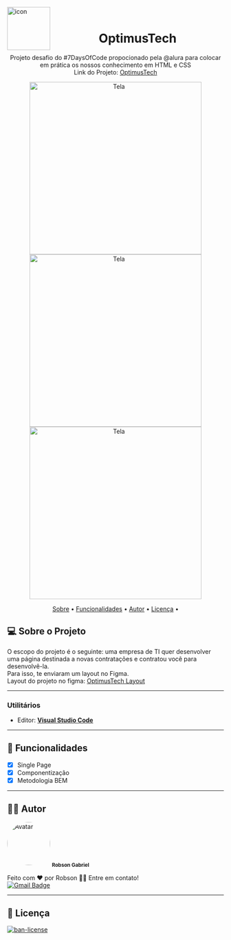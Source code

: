 <img alt="icon" title="#icon" src="https://i.imgur.com/O14s0Df.png" width="100px" align = "left"> <br>
<h1 align="center"> OptimusTech </h1>

<p align="center"> Projeto desafio do #7DaysOfCode propocionado pela @alura para colocar em prática os nossos conhecimento em HTML e CSS
  <br/>
  Link do Projeto: <a href="https://robsongdev.github.io/optimustech/" >OptimusTech</a>
</p>


<p align="center">
 <img alt="Tela" title="#Tela" src="https://i.imgur.com/95DjrpT.png" width="400px">

 <img alt="Tela" title="#Tela" src="https://i.imgur.com/3Jq6UJD.png" width="400px">
	
 <img alt="Tela" title="#Tela" src="https://i.imgur.com/wTGTtiP.png" width="400px">
</p>



<p align="center">
  <a href="#-sobre-o-projeto">Sobre</a> •
  <a href="#-funcionalidades">Funcionalidades</a> •
  <a href="#-autor">Autor</a> •
  <a href="#-licença">Licença</a> •
  
</p>


## 💻 Sobre o Projeto

  O escopo do projeto é o seguinte: uma empresa de TI quer desenvolver uma página destinada a novas contratações e contratou você para desenvolvê-la.<br>
  Para isso, te enviaram um layout no Figma.<br>
  Layout do projeto no figma: <a href="https://www.figma.com/file/mm3MLozvUDGhDRTxSLlGL5/7daysOfCode-HTML-CSS">OptimusTech Layout</a>
  
  
---

### **Utilitários**

-   Editor:  **[Visual Studio Code](https://code.visualstudio.com/)**
---

## 📝 Funcionalidades

- [x] Single Page
- [x] Componentização
- [x] Metodologia BEM
---

## 👨‍💻 Autor

<img style = "border-radius: 50%;" src = "https://avatars.githubusercontent.com/u/61766294?s=460&u=63adaa91f7c8f4a54950026f5a69a44f35e97030&v=4" width = "100px;" alt = "Avatar" />
<sub> <b> Robson Gabriel</b> </sub>

Feito com ❤️ por Robson 👋🏽 Entre em contato!<br>
[![Gmail Badge](https://img.shields.io/badge/-robsong369@gmail.com-c14438?style=flat-square&logo=Gmail&logoColor=white&link=mailto:robsong369@gmail.com)](mailto:robsong369@gmail.com)


---
## 📝 Licença

<a href="./LICENSE">
  <img alt="ban-license" src="https://img.shields.io/apm/l/pack">
</a>
